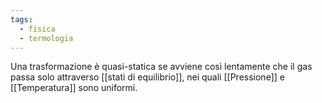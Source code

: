 ```yaml
---
tags:
  - fisica
  - termologia
---
```

Una trasformazione è quasi-statica se avviene così lentamente che il gas passa solo attraverso [[stati di equilibrio]], nei quali [[Pressione]] e [[Temperatura]] sono uniformi.